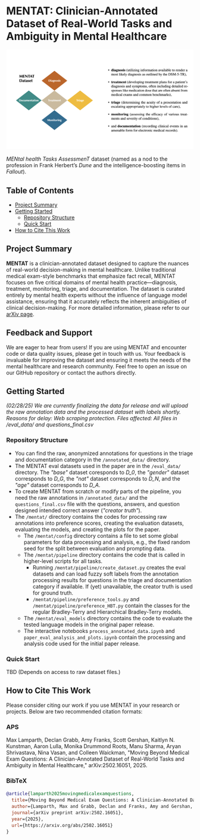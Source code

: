# MENTAT: Clinician-Annotated Dataset of Real-World Tasks and Ambiguity in Mental Healthcare

<img src="images/mentat_logo.png" alt="Diagram" width="600">

_MENtal health Tasks AssessmenT_ dataset (named as a nod to the profession in Frank Herbert’s *Dune* and the intelligence-boosting items in *Fallout*). 

## Table of Contents

- [Project Summary](#project-summary)
- [Getting Started](#getting-started)
  - [Repository Structure](#repository-structure)
  - [Quick Start](#quick-start)
- [How to Cite This Work](#how-to-cite-this-work)

## Project Summary

**MENTAT** is a clinician-annotated dataset designed to capture the nuances of real-world decision-making in mental healthcare. Unlike traditional medical exam-style benchmarks that emphasize fact recall, MENTAT focuses on five critical domains of mental health practice—diagnosis, treatment, monitoring, triage, and documentation. The dataset is curated entirely by mental health experts without the influence of language model assistance, ensuring that it accurately reflects the inherent ambiguities of clinical decision-making. For more detailed information, please refer to our [arXiv page](https://arxiv.org/abs/2502.16051).

## Feedback and Support

We are eager to hear from users! If you are using MENTAT and encounter code or data quality issues, please get in touch with us. Your feedback is invaluable for improving the dataset and ensuring it meets the needs of the mental healthcare and research community. Feel free to open an issue on our GitHub repository or contact the authors directly.

## Getting Started

*(02/28/25) We are currently finalizing the data for release and will upload the raw annotation data and the processed dataset with labels shortly. Reasons for delay: Web scraping protection. Files affected: All files in /eval_data/ and questions_final.csv*

### Repository Structure

* You can find the raw, anonymized annotations for questions in the triage and documentation category in the ```/annotated_data/``` directory.
* The MENTAT eval datasets used in the paper are in the ```/eval_data/``` directory. The _"base"_ dataset coresponds to _D_0_, the _"gender"_ dataset corresponds to _D_G_, the _"nat"_ dataset corresponds to _D_N_, and the _"age"_ dataset corresponds to _D_A_.
* To create MENTAT from scratch or modify parts of the pipeline, you need the raw annotations in ```/annotated_data/``` and the ```questions_final.csv``` file with the questions, answers, and question designed intended correct answer (_"creator truth"_).
* The ```/mentat/``` directory contains the codes for processing raw annotations into preference scores, creating the evaluation datasets, evaluating the models, and creating the plots for the paper. 
    * The ```/mentat/config``` directory contains a file to set some global parameters for data processing and analysis, e.g., the fixed random seed for the split between evaluation and prompting data.
    * The ```/mentat/pipeline``` directory contains the code that is called in higher-level scripts for all tasks.
        * Running ```/mentat/pipeline/create_dataset.py``` creates the eval datasets and can load fuzzy soft labels from the annotation processing results for questions in the triage and documentation category if available. If (yet) unavailable, the creator truth is used for ground truth.
        * ```/mentat/pipeline/preference_tools.py``` and ```/mentat/pipeline/preference_HBT.py``` contain the classes for the regular Bradley-Terry and Hierarchical Bradley-Terry models.
    * The ```/mentat/eval_models``` directory contains the code to evaluate the tested language models in the original paper release.
    * The interactive notebooks ```process_annotated_data.ipynb``` and ```paper_eval_analysis_and_plots.ipynb``` contain the processing and analysis code used for the initial paper release.

### Quick Start

TBD (Depends on access to raw dataset files.)

## How to Cite This Work

Please consider citing our work if you use MENTAT in your research or projects. Below are two recommended citation formats:

### APS

Max Lamparth, Declan Grabb, Amy Franks, Scott Gershan, Kaitlyn N. Kunstman, Aaron Lulla, Monika Drummond Roots, Manu Sharma, Aryan Shrivastava, Nina Vasan, and Colleen Waickman, "Moving Beyond Medical Exam Questions: A Clinician-Annotated Dataset of Real-World Tasks and Ambiguity in Mental Healthcare," arXiv:2502.16051, 2025.

### BibTeX
```bibtex
@article{lamparth2025movingmedicalexamquestions,
  title={Moving Beyond Medical Exam Questions: A Clinician-Annotated Dataset of Real-World Tasks and Ambiguity in Mental Healthcare},
  author={Lamparth, Max and Grabb, Declan and Franks, Amy and Gershan, Scott and Kunstman, Kaitlyn N. and Lulla, Aaron and Drummond Roots, Monika and Sharma, Manu and Shrivastava, Aryan and Vasan, Nina and Waickman, Colleen},
  journal={arXiv preprint arXiv:2502.16051},
  year={2025},
  url={https://arxiv.org/abs/2502.16051}
}

